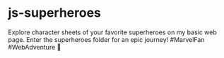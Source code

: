 # js-superheroes
 Explore character sheets of your favorite superheroes on my basic web page. Enter the superheroes folder for an epic journey! #MarvelFan #WebAdventure 🌟
